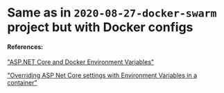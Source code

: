 # Same as in `2020-08-27-docker-swarm` project but with Docker configs



#### References:

["ASP.NET Core and Docker Environment Variables"](https://www.scottbrady91.com/Docker/ASPNET-Core-and-Docker-Environment-Variables)

["Overriding ASP Net Core settings with Environment Variables in a container"](https://medium.com/swlh/overriding-aspnetcore-settings-with-environment-variables-in-docker-e8bc4df61f7f)
